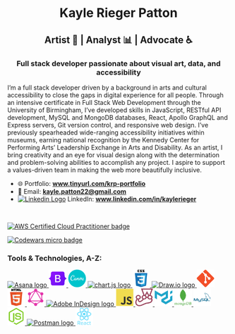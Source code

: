 <h1 align="center">Kayle Rieger Patton</h1>
<h2 align="center">Artist 🎨 | Analyst 📊 | Advocate ♿️ </h2>
<h3 align="center">Full stack developer passionate about visual art, data, and accessibility</h3>
<p> I’m a full stack developer driven by a background in arts and cultural accessibility to close the gaps in digital experience for all people. Through an intensive certificate in Full Stack Web Development through the University of Birmingham, I’ve developed skills in JavaScript, RESTful API development, MySQL and MongoDB databases, React, Apollo GraphQL and Express servers, Git version control, and responsive web design. I’ve previously spearheaded wide-ranging accessibility initiatives within museums, earning national recognition by the Kennedy Center for Performing Arts’ Leadership Exchange in Arts and Disability. As an artist, I bring creativity and an eye for visual design along with the determination and problem-solving abilities to accomplish any project. I aspire to support a values-driven team in making the web more beautifully inclusive.
 </p>

- 🌐  Portfolio: **www.tinyurl.com/krp-portfolio**
- 📧  Email: **kayle.patton22@gmail.com**
- <a href="www.linkedin.com/in/kaylerieger"><img src="https://www.freeiconspng.com/uploads/linkedin-logo-3.png" width="20" alt="Linkedin Logo" /></a> LinkedIn: **www.linkedin.com/in/kaylerieger**

<p>&ensp;</p>
<!-- AWS Cloud Practitioner badge -->
 <a href="https://www.credly.com/badges/7e1edbe4-7b40-4992-be8e-2c7c82091efd/public_url" target="_blank" rel="noopener noreferrer"> <img src="https://images.credly.com/size/220x220/images/00634f82-b07f-4bbd-a6bb-53de397fc3a6/image.png" alt="AWS Certified Cloud Practitioner badge" width="100" height="100"/> </a>  
<p></p>
<!-- Codewars badge -->
 <a href="https://www.codewars.com/users/kayleriegerpatton" target="_blank" rel="noopener noreferrer"> <img src="https://www.codewars.com/users/kayleriegerpatton/badges/micro" alt="Codewars micro badge"/> </a>
 
<h3 align="left">Tools & Technologies, A-Z:</h3>
<p> 
 <!-- Asana  -->
 <a href="https://asana.com/" target="_blank" rel="noopener noreferrer"> <img src="https://pngset.com/images/asana-logo-svg-light-traffic-light-balloon-transparent-png-1029100.png" alt="Asana logo" width="40" height="40"/> </a>
  <!--  Bootstrap  -->
  <a href="https://getbootstrap.com/" target="_blank" rel="noopener noreferrer"> <img src="https://github.com/devicons/devicon/blob/master/icons/bootstrap/bootstrap-original.svg" alt="bootstrap logo" width="40" height="40"/> </a> 
  <!--  Canva  -->
  <a href="https://www.canva.com/en_gb/" target="_blank" rel="noopener noreferrer"> <img src="https://github.com/devicons/devicon/blob/master/icons/canva/canva-original.svg" alt="canva logo" width="40" height="40"/> </a> 
  <!--  Chart.js  -->
  <a href="https://www.chartjs.org/" target="_blank" rel="noopener noreferrer"> <img src="https://www.chartjs.org/img/chartjs-logo.svg" alt="chart.js logo" width="40" height="40"/> </a> 
<!--  CSS  -->
  <a href="https://developer.mozilla.org/en-US/docs/Web/CSS" target="_blank" rel="noopener noreferrer"> <img src="https://raw.githubusercontent.com/devicons/devicon/master/icons/css3/css3-original-wordmark.svg" alt="css3 logo" width="40" height="40"/> </a>
  <!-- Drawio -->
  <a href="https://www.diagrams.net/" target="_blank" rel="noopener noreferrer"> <img src="https://images.ctfassets.net/3ouphkrynjol/IoSmRtVKmcM4WAmw02KCE/04cc2e708b6aeb565a81e54cba03cf3f/gidq2wpM.jpg" alt="Draw.io logo" width="40" height="40"/> </a>
 <!-- Git  --> 
 <a href="https://git-scm.com/" target="_blank" rel="noopener noreferrer"> <img src="https://github.com/devicons/devicon/blob/master/icons/git/git-plain.svg" alt="git logo" width="40" height="40"/> </a>
  <!-- HTML --> 
  <a href="https://developer.mozilla.org/en-US/docs/Web/HTML" target="_blank" rel="noopener noreferrer"> <img src="https://raw.githubusercontent.com/devicons/devicon/master/icons/html5/html5-original-wordmark.svg" alt="html5 logo" width="40" height="40"/> </a>
<!-- GraphQL -->
<a href="https://graphql.org/" target="_blank" rel="noopener noreferrer"> <img src="https://raw.githubusercontent.com/devicons/devicon/1119b9f84c0290e0f0b38982099a2bd027a48bf1/icons/graphql/graphql-plain.svg" alt="GraphQL logo" width="40" height="40"/> </a>
<!-- InDesign  -->
<a href="https://www.adobe.com/uk/products/indesign/free-trial-download.html" target="_blank" rel="noopener noreferrer"> <img src="https://www.adobe.com/content/dam/shared/images/product-icons/svg/indesign.svg" alt="Adobe InDesign logo" width="40" height="40"/> </a>
<!-- JS --> 
<a href="https://developer.mozilla.org/en-US/docs/Web/JavaScript" target="_blank" rel="noopener noreferrer"> <img src="https://raw.githubusercontent.com/devicons/devicon/master/icons/javascript/javascript-original.svg" alt="javascript logo" width="40" height="40"/> </a> 
 <!-- Jest --> 
 <a href="https://jestjs.io/" target="_blank" rel="noopener noreferrer"> <img src="https://raw.githubusercontent.com/devicons/devicon/1119b9f84c0290e0f0b38982099a2bd027a48bf1/icons/jest/jest-plain.svg" alt="jest logo" width="40" height="40"/> </a>
 <!--  Material UI  -->
  <a href="https://mui.com/" target="_blank" rel="noopener noreferrer"> <img src="https://raw.githubusercontent.com/devicons/devicon/1119b9f84c0290e0f0b38982099a2bd027a48bf1/icons/materialui/materialui-plain.svg" alt="Material UI logo" width="40" height="40"/> </a>
<!--  MongoDB  -->
  <a href="https://www.mongodb.com/" target="_blank" rel="noopener noreferrer"> <img src="https://raw.githubusercontent.com/devicons/devicon/1119b9f84c0290e0f0b38982099a2bd027a48bf1/icons/mongodb/mongodb-plain-wordmark.svg" alt="MongoDB logo" width="40" height="40"/> </a>
<!--  MySQL  -->
  <a href="https://www.mysql.com/" target="_blank" rel="noopener noreferrer"> <img src="https://github.com/devicons/devicon/blob/master/icons/mysql/mysql-plain-wordmark.svg" alt="MySQL logo" width="40" height="40"/> </a>
<!--  NodeJS  -->
  <a href="https://nodejs.org/en/" target="_blank" rel="noopener noreferrer"> <img src="https://github.com/devicons/devicon/blob/master/icons/nodejs/nodejs-original.svg" alt="Node.js logo" width="40" height="40"/> </a>
  <!-- Postman -->
<a href="https://postman.com" target="_blank" rel="noopener noreferrer"> <img src="https://www.vectorlogo.zone/logos/getpostman/getpostman-icon.svg" alt="Postman logo" width="40" height="40"/> </a>
<!-- React -->
<a href="https://reactjs.org/" target="_blank" rel="noopener noreferrer"> <img src="https://raw.githubusercontent.com/devicons/devicon/master/icons/react/react-original-wordmark.svg" alt="React.js logo" width="40" height="40"/> </a>

  </p>



